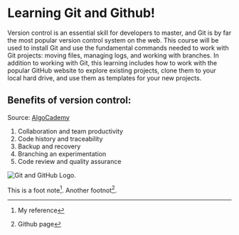 # Learning Git and Github!

Version control is an essential skill for developers to master, and Git is by far the most popular version control system on the web. This course will be used to install Git and use the fundamental commands needed to work with Git projects: moving files, managing logs, and working with branches. In addition to working with Git, this learning includes how to work with the popular GitHub website to explore existing projects, clone them to your local hard drive, and use them as templates for your new projects.

## Benefits of version control:
Source:  [AlgoCademy](https://algocademy.com/blog/the-importance-of-version-control-in-software-development/)
1. Collaboration and team productivity
2. Code history and traceability
3. Backup and recovery
4. Branching an experimentation
5. Code review and quality assurance
   
![Git and GitHub Logo.](https://www.jdptech.web.id/wp-content/uploads/2023/11/Git-Github.png)   
 
This is a foot note[^1]. Another footnot[^2].

[^1]: My reference
[^2]: Github page


